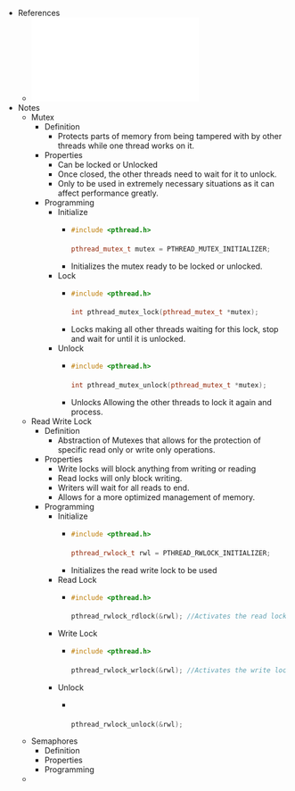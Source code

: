 - References
	- ![Mem-Partilhada I 2024-25-lock-rwl-noimpl (1).pdf](../assets/Mem-Partilhada_I_2024-25-lock-rwl-noimpl_(1)_1733670341075_0.pdf)
- Notes
	- Mutex
		- Definition
			- Protects parts of memory from being tampered with by other threads while one thread works on it.
		- Properties
			- Can be locked or Unlocked
			- Once closed, the other threads need to wait for it to unlock.
			- Only to be used in extremely necessary situations as it can affect performance greatly.
		- Programming
			- Initialize
				- ```cpp
				  #include <pthread.h>
				  
				  pthread_mutex_t mutex = PTHREAD_MUTEX_INITIALIZER;
				  ```
				- Initializes the mutex ready to be locked or unlocked.
			- Lock
				- ```cpp
				  #include <pthread.h>
				  
				  int pthread_mutex_lock(pthread_mutex_t *mutex);
				  ```
				- Locks making all other threads waiting for this lock, stop and wait for until it is unlocked.
			- Unlock
				- ```cpp
				  #include <pthread.h>
				  
				  int pthread_mutex_unlock(pthread_mutex_t *mutex);
				  ```
				- Unlocks Allowing the other threads to lock it again and process.
	- Read Write Lock
		- Definition
			- Abstraction of Mutexes that allows for the protection of specific read only or write only operations.
		- Properties
			- Write locks will block anything from writing or reading
			- Read locks will only block writing.
			- Writers will wait for all reads to end.
			- Allows for a more optimized management of memory.
		- Programming
			- Initialize
				- ```cpp
				  #include <pthread.h>
				  
				  pthread_rwlock_t rwl = PTHREAD_RWLOCK_INITIALIZER;
				  ```
				- Initializes the read write lock to be used
			- Read Lock
				- ```cpp
				  #include <pthread.h>
				  
				  pthread_rwlock_rdlock(&rwl); //Activates the read lock
				  ```
			- Write Lock
				- ```cpp
				  #include <pthread.h>
				  
				  pthread_rwlock_wrlock(&rwl); //Activates the write lock
				  ```
			- Unlock
				- ```cpp
				  
				  
				  pthread_rwlock_unlock(&rwl);
				  ```
	- Semaphores
		- Definition
		- Properties
		- Programming
	-